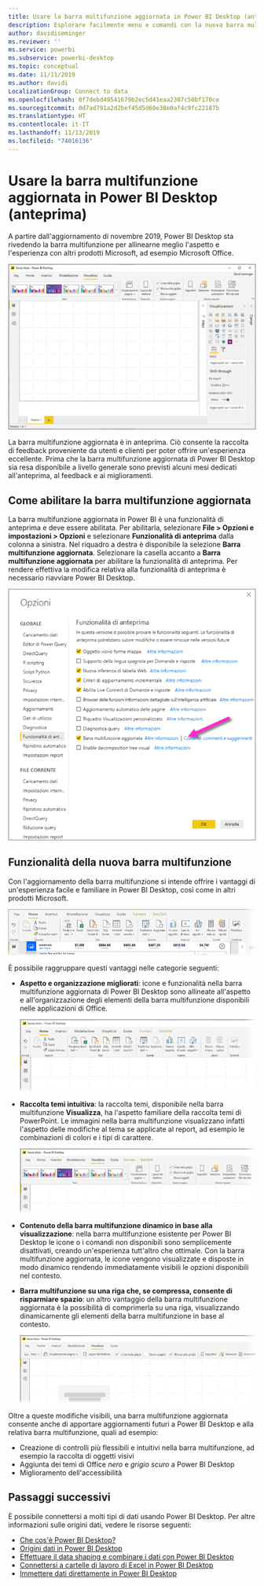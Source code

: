 ```yaml
---
title: Usare la barra multifunzione aggiornata in Power BI Desktop (anteprima)
description: Esplorare facilmente menu e comandi con la nuova barra multifunzione in Power BI Desktop
author: davidiseminger
ms.reviewer: ''
ms.service: powerbi
ms.subservice: powerbi-desktop
ms.topic: conceptual
ms.date: 11/11/2019
ms.author: davidi
LocalizationGroup: Connect to data
ms.openlocfilehash: 0f7debd49541679b2ec5d41eaa2307c50bf170ce
ms.sourcegitcommit: 0d7ad791a2d2bef45d5d60e38e0af4c9fc22187b
ms.translationtype: HT
ms.contentlocale: it-IT
ms.lasthandoff: 11/13/2019
ms.locfileid: "74016136"
---
```

# <a name="use-the-updated-ribbon-in-power-bi-desktop-preview"></a>Usare la barra multifunzione aggiornata in Power BI Desktop (anteprima)

A partire dall'aggiornamento di novembre 2019, Power BI Desktop sta rivedendo la barra multifunzione per allinearne meglio l'aspetto e l'esperienza con altri prodotti Microsoft, ad esempio Microsoft Office.

![Nuova barra multifunzione in Power BI Desktop](media/desktop-ribbon/desktop-ribbon-02.png)

La barra multifunzione aggiornata è in anteprima. Ciò consente la raccolta di feedback proveniente da utenti e clienti per poter offrire un'esperienza eccellente. Prima che la barra multifunzione aggiornata di Power BI Desktop sia resa disponibile a livello generale sono previsti alcuni mesi dedicati all'anteprima, al feedback e ai miglioramenti. 

## <a name="how-to-enable-the-updated-ribbon"></a>Come abilitare la barra multifunzione aggiornata

La barra multifunzione aggiornata in Power BI è una funzionalità di anteprima e deve essere abilitata. Per abilitarla, selezionare **File > Opzioni e impostazioni > Opzioni** e selezionare **Funzionalità di anteprima** dalla colonna a sinistra. Nel riquadro a destra è disponibile la selezione **Barra multifunzione aggiornata**. Selezionare la casella accanto a **Barra multifunzione aggiornata** per abilitare la funzionalità di anteprima. Per rendere effettiva la modifica relativa alla funzionalità di anteprima è necessario riavviare Power BI Desktop.

![Opzione della barra multifunzione aggiornata per Power BI Desktop](media/desktop-ribbon/desktop-ribbon-01.png)


## <a name="features-of-the-new-ribbon"></a>Funzionalità della nuova barra multifunzione

Con l'aggiornamento della barra multifunzione si intende offrire i vantaggi di un'esperienza facile e familiare in Power BI Desktop, così come in altri prodotti Microsoft. 

![Nuova barra multifunzione in Power BI Desktop](media/desktop-ribbon/desktop-ribbon-03.png)

È possibile raggruppare questi vantaggi nelle categorie seguenti:

* **Aspetto e organizzazione migliorati**: icone e funzionalità nella barra multifunzione aggiornata di Power BI Desktop sono allineate all'aspetto e all'organizzazione degli elementi della barra multifunzione disponibili nelle applicazioni di Office.

    ![Aspetto migliorato](media/desktop-ribbon/desktop-ribbon-04.png)

* **Raccolta temi intuitiva**: la raccolta temi, disponibile nella barra multifunzione **Visualizza**, ha l'aspetto familiare della raccolta temi di PowerPoint. Le immagini nella barra multifunzione visualizzano infatti l'aspetto delle modifiche al tema se applicate al report, ad esempio le combinazioni di colori e i tipi di carattere. 

    ![Temi migliori](media/desktop-ribbon/desktop-ribbon-05.png)

* **Contenuto della barra multifunzione dinamico in base alla visualizzazione**: nella barra multifunzione esistente per Power BI Desktop le icone o i comandi non disponibili sono semplicemente disattivati, creando un'esperienza tutt'altro che ottimale. Con la barra multifunzione aggiornata, le icone vengono visualizzate e disposte in modo dinamico rendendo immediatamente visibili le opzioni disponibili nel contesto.

* **Barra multifunzione su una riga che, se compressa, consente di risparmiare spazio**: un altro vantaggio della barra multifunzione aggiornata è la possibilità di comprimerla su una riga, visualizzando dinamicamente gli elementi della barra multifunzione in base al contesto. 

    ![Temi migliori](media/desktop-ribbon/desktop-ribbon-06.png)

Oltre a queste modifiche visibili, una barra multifunzione aggiornata consente anche di apportare aggiornamenti futuri a Power BI Desktop e alla relativa barra multifunzione, quali ad esempio:

* Creazione di controlli più flessibili e intuitivi nella barra multifunzione, ad esempio la raccolta di oggetti visivi
* Aggiunta dei temi di Office *nero* e *grigio scuro* a Power BI Desktop
* Miglioramento dell'accessibilità


## <a name="next-steps"></a>Passaggi successivi
È possibile connettersi a molti tipi di dati usando Power BI Desktop. Per altre informazioni sulle origini dati, vedere le risorse seguenti:

* [Che cos'è Power BI Desktop?](desktop-what-is-desktop.md)
* [Origini dati in Power BI Desktop](desktop-data-sources.md)
* [Effettuare il data shaping e combinare i dati con Power BI Desktop](desktop-shape-and-combine-data.md)
* [Connettersi a cartelle di lavoro di Excel in Power BI Desktop](desktop-connect-excel.md)   
* [Immettere dati direttamente in Power BI Desktop](desktop-enter-data-directly-into-desktop.md)   

